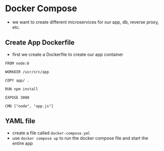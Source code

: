 # Docker Compose

- we want to create different microservices for our app, db, reverse proxy, etc.

## Create App Dockerfile
- first we create a Dockerfile to create our app container
```
FROM node:6

WORKDIR /usr/src/app

COPY app/ .

RUN npm install

EXPOSE 3000

CMD ["node", "app.js"]
```

## YAML file
- create a file called `docker-compose.yml`
- use `docker compose up` to run the docker compose file and start the entire app
